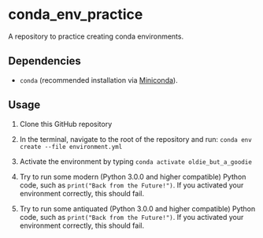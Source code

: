 # conda_env_practice
A repository to practice creating conda environments.

## Dependencies

- `conda` (recommended installation via [Miniconda](https://docs.conda.io/en/latest/miniconda.html)).

## Usage

1. Clone this GitHub repository

2. In the terminal, navigate to the root of the repository and run: `conda env create --file environment.yml`

3. Activate the environment by typing `conda activate oldie_but_a_goodie` 

4. Try to run some modern (Python 3.0.0 and higher compatible) Python code, such as `print("Back from the Future!")`. If you activated your environment correctly, this should fail.

4. Try to run some antiquated (Python 3.0.0 and higher compatible) Python code, such as `print("Back from the Future!")`. If you activated your environment correctly, this should fail.
